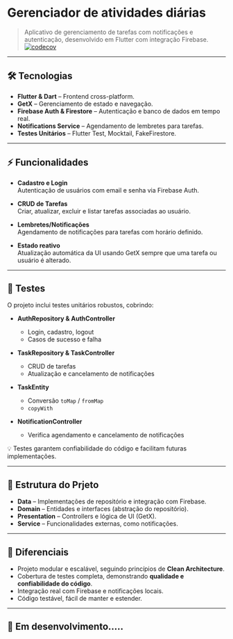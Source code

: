 # Gerenciador de atividades diárias 

> Aplicativo de gerenciamento de tarefas com notificações e autenticação, desenvolvido em Flutter com integração Firebase.
[![codecov](https://codecov.io/gh/emanoelsg/list_firebase/graph/badge.svg?token=OH5YR7MGM0)](https://codecov.io/gh/emanoelsg/list_firebase)
---

## 🛠 Tecnologias

- **Flutter & Dart** – Frontend cross-platform.
- **GetX** – Gerenciamento de estado e navegação.
- **Firebase Auth & Firestore** – Autenticação e banco de dados em tempo real.
- **Notifications Service** – Agendamento de lembretes para tarefas.
- **Testes Unitários** – Flutter Test, Mocktail, FakeFirestore.

---

## ⚡ Funcionalidades

- **Cadastro e Login**  
  Autenticação de usuários com email e senha via Firebase Auth.  

- **CRUD de Tarefas**  
  Criar, atualizar, excluir e listar tarefas associadas ao usuário.

- **Lembretes/Notificações**  
  Agendamento de notificações para tarefas com horário definido.  

- **Estado reativo**  
  Atualização automática da UI usando GetX sempre que uma tarefa ou usuário é alterado.

---

## 🧪 Testes

O projeto inclui testes unitários robustos, cobrindo:  

- **AuthRepository & AuthController**  
  - Login, cadastro, logout  
  - Casos de sucesso e falha  

- **TaskRepository & TaskController**  
  - CRUD de tarefas  
  - Atualização e cancelamento de notificações  

- **TaskEntity**  
  - Conversão `toMap` / `fromMap`  
  - `copyWith`  

- **NotificationController**  
  - Verifica agendamento e cancelamento de notificações

💡 Testes garantem confiabilidade do código e facilitam futuras implementações.

---

## 🚀 Estrutura do Prjeto

- **Data** – Implementações de repositório e integração com Firebase.  
- **Domain** – Entidades e interfaces (abstração do repositório).  
- **Presentation** – Controllers e lógica de UI (GetX).  
- **Service** – Funcionalidades externas, como notificações.  

---

## 🎯 Diferenciais

- Projeto modular e escalável, seguindo princípios de **Clean Architecture**.  
- Cobertura de testes completa, demonstrando **qualidade e confiabilidade do código**.  
- Integração real com Firebase e notificações locais.  
- Código testável, fácil de manter e estender.

---

## 🤖 Em desenvolvimento.....

